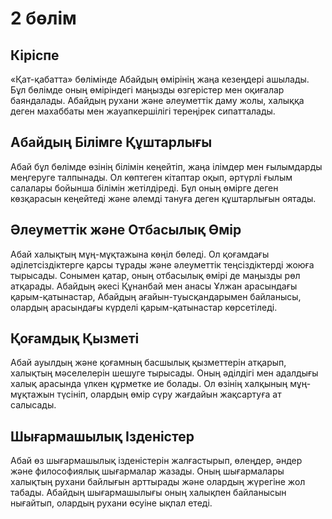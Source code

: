 # 2 бөлім

## Кіріспе

«Қат-қабатта» бөлімінде Абайдың өмірінің жаңа кезеңдері ашылады. Бұл бөлімде оның өміріндегі маңызды өзгерістер мен оқиғалар баяндалады. Абайдың рухани және әлеуметтік даму жолы, халыққа деген махаббаты мен жауапкершілігі тереңірек сипатталады.

## Абайдың Білімге Құштарлығы

Абай бұл бөлімде өзінің білімін кеңейтіп, жаңа ілімдер мен ғылымдарды меңгеруге талпынады. Ол көптеген кітаптар оқып, әртүрлі ғылым салалары бойынша білімін жетілдіреді. Бұл оның өмірге деген көзқарасын кеңейтеді және әлемді тануға деген құштарлығын оятады.

## Әлеуметтік және Отбасылық Өмір

Абай халықтың мұң-мұқтажына көңіл бөледі. Ол қоғамдағы әділетсіздіктерге қарсы тұрады және әлеуметтік теңсіздіктерді жоюға тырысады. Сонымен қатар, оның отбасылық өмірі де маңызды рөл атқарады. Абайдың әкесі Құнанбай мен анасы Ұлжан арасындағы қарым-қатынастар, Абайдың ағайын-туысқандарымен байланысы, олардың арасындағы күрделі қарым-қатынастар көрсетіледі.

## Қоғамдық Қызметі

Абай ауылдың және қоғамның басшылық қызметтерін атқарып, халықтың мәселелерін шешуге тырысады. Оның әділдігі мен адалдығы халық арасында үлкен құрметке ие болады. Ол өзінің халқының мұң-мұқтажын түсініп, олардың өмір сүру жағдайын жақсартуға ат салысады.

## Шығармашылық Ізденістер 

Абай өз шығармашылық ізденістерін жалғастырып, өлеңдер, әндер және философиялық шығармалар жазады. Оның шығармалары халықтың рухани байлығын арттырады және олардың жүрегіне жол табады. Абайдың шығармашылығы оның халықпен байланысын нығайтып, олардың рухани өсуіне ықпал етеді.
